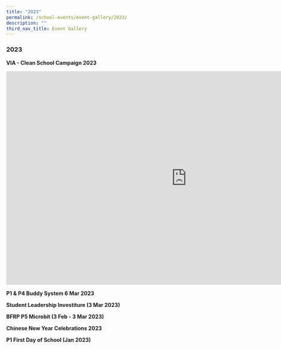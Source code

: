 ```yaml
---
title: "2023"
permalink: /school-events/event-gallery/2023/
description: ""
third_nav_title: Event Gallery
---
```

### 2023

**VIA - Clean School Campaign 2023**
<iframe src="https://docs.google.com/presentation/d/e/2PACX-1vQzPKl0c8dXFLj-tIFwuArIgrzg6Fo9lA4Y2kp2sIKcrlQDTgMrXrVeCKcD6oe6HxkiE18Ak6Y6F3QN/embed?start=false&amp;loop=false&amp;delayms=3000" frameborder="0" width="960" height="569" allowfullscreen="true"></iframe>


**P1 &amp; P4 Buddy System 6 Mar 2023**



**Student Leadership Investiture (3 Mar 2023)**



**BFRP P5 Microbit (3 Feb - 3 Mar 2023)**



**Chinese New Year Celebrations 2023**



**P1 First Day of School (Jan 2023)**